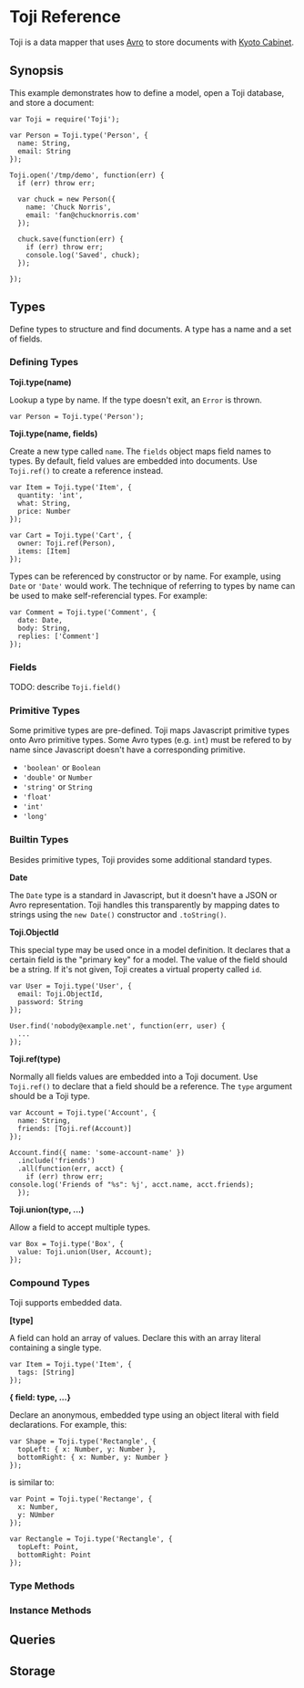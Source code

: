 # Toji Reference #

Toji is a data mapper that uses [Avro][1] to store documents with
[Kyoto Cabinet][2].

## Synopsis ##

This example demonstrates how to define a model, open a Toji database,
and store a document:

    var Toji = require('Toji');

    var Person = Toji.type('Person', {
      name: String,
      email: String
    });

    Toji.open('/tmp/demo', function(err) {
      if (err) throw err;

      var chuck = new Person({
        name: 'Chuck Norris',
        email: 'fan@chucknorris.com'
      });

      chuck.save(function(err) {
        if (err) throw err;
        console.log('Saved', chuck);
      });

    });

## Types ##

Define types to structure and find documents. A type has a name and a
set of fields.

### Defining Types ###

**Toji.type(name)**

Lookup a type by name. If the type doesn't exit, an `Error` is thrown.

    var Person = Toji.type('Person');

**Toji.type(name, fields)**

Create a new type called `name`. The `fields` object maps field names
to types. By default, field values are embedded into documents. Use
`Toji.ref()` to create a reference instead.

    var Item = Toji.type('Item', {
      quantity: 'int',
      what: String,
      price: Number
    });

    var Cart = Toji.type('Cart', {
      owner: Toji.ref(Person),
      items: [Item]
    });

Types can be referenced by constructor or by name. For example, using
`Date` or `'Date'` would work. The technique of referring to types by
name can be used to make self-referencial types. For example:

    var Comment = Toji.type('Comment', {
      date: Date,
      body: String,
      replies: ['Comment']
    });

### Fields ###

TODO: describe `Toji.field()`

### Primitive Types ###

Some primitive types are pre-defined. Toji maps Javascript primitive
types onto Avro primitive types. Some Avro types (e.g. `int`) must be
refered to by name since Javascript doesn't have a corresponding
primitive.

+ `'boolean'` or `Boolean`
+ `'double'` or `Number`
+ `'string'` or `String`
+ `'float'`
+ `'int'`
+ `'long'`

### Builtin Types ###

Besides primitive types, Toji provides some additional standard types.

**Date**

The `Date` type is a standard in Javascript, but it doesn't have a
JSON or Avro representation. Toji handles this transparently by
mapping dates to strings using the `new Date()` constructor and
`.toString()`.

**Toji.ObjectId**

This special type may be used once in a model definition. It declares
that a certain field is the "primary key" for a model. The value of
the field should be a string. If it's not given, Toji creates a
virtual property called `id`.

    var User = Toji.type('User', {
      email: Toji.ObjectId,
      password: String
    });

    User.find('nobody@example.net', function(err, user) {
      ...
    });

**Toji.ref(type)**

Normally all fields values are embedded into a Toji document. Use
`Toji.ref()` to declare that a field should be a reference. The `type`
argument should be a Toji type.

    var Account = Toji.type('Account', {
      name: String,
      friends: [Toji.ref(Account)]
    });

    Account.find({ name: 'some-account-name' })
      .include('friends')
      .all(function(err, acct) {
        if (err) throw err;
	console.log('Friends of "%s": %j', acct.name, acct.friends);
      });

**Toji.union(type, ...)**

Allow a field to accept multiple types.

    var Box = Toji.type('Box', {
      value: Toji.union(User, Account);
    });

### Compound Types ###

Toji supports embedded data.

**[type]**

A field can hold an array of values. Declare this with an array
literal containing a single type.

    var Item = Toji.type('Item', {
      tags: [String]
    });

**{ field: type, ...}**

Declare an anonymous, embedded type using an object literal with field
declarations. For example, this:

    var Shape = Toji.type('Rectangle', {
      topLeft: { x: Number, y: Number },
      bottomRight: { x: Number, y: Number }
    });

is similar to:

    var Point = Toji.type('Rectange', {
      x: Number,
      y: NUmber
    });

    var Rectangle = Toji.type('Rectangle', {
      topLeft: Point,
      bottomRight: Point
    });

### Type Methods ###

### Instance Methods ###

## Queries ##

## Storage ##

[1]: http://avro.apache.org/docs/current/spec.html
[2]: http://fallabs.com/kyotocabinet/spex.html
